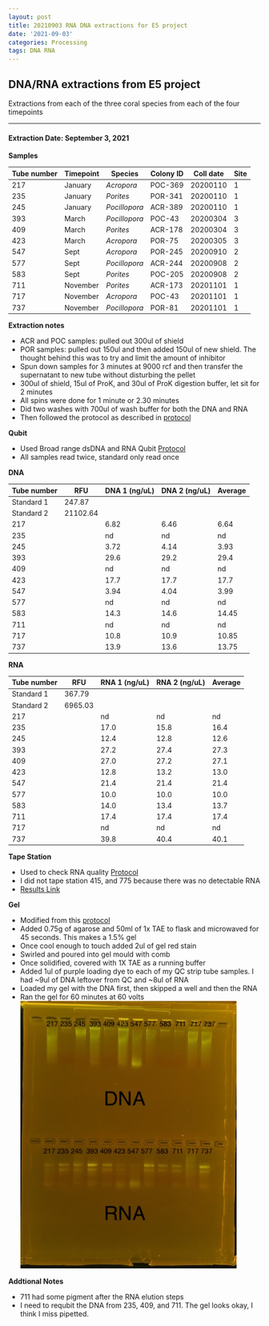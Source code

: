 ```yaml
---
layout: post
title: 20210903 RNA DNA extractions for E5 project
date: '2021-09-03'
categories: Processing
tags: DNA RNA
---
```


## DNA/RNA extractions from E5 project

Extractions from each of the three coral species from each of the four timepoints

---

#### Extraction Date: September 3, 2021 
**Samples**

| Tube number 	| Timepoint	   	| Species	    | Colony ID 	| Coll date		| Site       	|
|-------------	|------------	|-------------	|-------------	|-------------	|-------------	|
| 217		 	| January	 	| *Acropora*	| POC-369      	| 20200110   	| 1				|
| 235			| January	 	| *Porites*		| POR-341	    | 20200110		| 1				|
| 245		 	| January	  	| *Pocillopora*	| ACR-389     	| 20200110  	| 1				|
| 393		 	| March		 	| *Pocillopora* | POC-43      	| 20200304   	| 3				|
| 409			| March 		| *Porites*		| ACR-178	    | 20200304		| 3				|
| 423		 	| March	  		| *Acropora*	| POR-75     	| 20200305  	| 3				|
| 547		 	| Sept		 	| *Acropora*  	| POR-245      	| 20200910   	| 2				|
| 577			| Sept	 		| *Pocillopora*	| ACR-244	    | 20200908		| 2				|
| 583		 	| Sept		  	| *Porites*		| POC-205     	| 20200908  	| 2				|
| 711		 	| November	 	| *Porites* 	| ACR-173     	| 20201101   	| 1				|
| 717			| November	 	| *Acropora*	| POC-43	    | 20201101		| 1				|
| 737		 	| November	  	| *Pocillopora* | POR-81     	| 20201101  	| 1				|

**Extraction notes**
 - ACR and POC samples: pulled out 300ul of shield
 - POR samples: pulled out 150ul and then added 150ul of new shield. The thought behind this was to try and limit the amount of inhibitor 
 - Spun down samples for 3 minutes at 9000 rcf and then transfer the supernatant to new tube without disturbing the pellet
 - 300ul of shield, 15ul of ProK, and 30ul of ProK digestion buffer, let sit for 2 minutes
 - All spins were done for 1 minute or 2.30 minutes
 - Did two washes with 700ul of wash buffer for both the DNA and RNA
 - Then followed the protocol as described in [protocol](https://github.com/emmastrand/EmmaStrand_Notebook/blob/master/_posts/2019-05-31-Zymo-Duet-RNA-DNA-Extraction-Protocol.md)


**Qubit**
 - Used Broad range dsDNA and RNA Qubit [Protocol](https://meschedl.github.io/MESPutnam_Open_Lab_Notebook/Qubit-Protocol/)
 - All samples read twice, standard only read once
 
**DNA**

| Tube number 	| RFU		   	| DNA 1 (ng/uL) | DNA 2 (ng/uL) | Average     	|
|-------------	|------------	|-------------	|-------------	|-------------	|
| Standard 1  	| 247.87	 	| 		      	| 		      	|	         	|
| Standard 2 	| 21102.64	 	| 		    	| 		    	| 	        	|
| 217		 	|		     	| 6.82	     	| 6.46	     	| 6.64        	|
| 235		 	| 			   	| nd        	| nd         	| nd         	|
| 245		  	|		     	| 3.72        	| 4.14        	| 3.93       	|
| 393		 	| 			   	| 29.6        	| 29.2         	| 29.4        	|
| 409		  	|		     	| nd 	      	| nd         	| nd        	|
| 423		 	| 			   	| 17.7      	| 17.7        	| 17.7        	|
| 547		  	|		     	| 3.94       	| 4.04        	| 3.99        	|
| 577		 	| 			   	| nd        	| nd         	| nd        	|
| 583		  	|		     	| 14.3        	| 14.6         	| 14.45        	|
| 711		 	| 			   	| nd        	| nd         	| nd        	|
| 717		  	|		     	| 10.8        	| 10.9         	| 10.85        	|
| 737		 	| 			   	| 13.9        	| 13.6         	| 13.75        	|


**RNA**


| Tube number 	| RFU		   	| RNA 1 (ng/uL) | RNA 2 (ng/uL) | Average     	|
|-------------	|------------	|-------------	|-------------	|-------------	|
| Standard 1  	| 367.79	 	| 		      	| 		      	|	         	|
| Standard 2 	| 6965.03	 	| 		    	| 		    	| 	        	|
| 217		 	|		     	| nd	     	| nd	     	| nd        	|
| 235		 	| 			   	| 17.0        	| 15.8         	| 16.4         	|
| 245		  	|		     	| 12.4        	| 12.8        	| 12.6        	|
| 393		 	| 			   	| 27.2        	| 27.4         	| 27.3       	|
| 409		  	|		     	| 27.0       	| 27.2         	| 27.1        	|
| 423		 	| 			   	| 12.8        	| 13.2        	| 13.0         	|
| 547		  	|		     	| 21.4        	| 21.4         	| 21.4        	|
| 577		 	| 			   	| 10.0        	| 10.0         	| 10.0        	|
| 583		  	|		     	| 14.0        	| 13.4        	| 13.7         	|
| 711		 	| 			   	| 17.4        	| 17.4         	| 17.4        	|
| 717		  	|		     	| nd        	| nd         	| nd        	|
| 737		 	| 			   	| 39.8        	| 40.4         	| 40.1        	|


**Tape Station**
 - Used to check RNA quality [Protocol](https://meschedl.github.io/MESPutnam_Open_Lab_Notebook/RNA-TapeStation-Protocol/)
 - I did not tape station 415, and 775 because there was no detectable RNA 
 - [Results Link](https://github.com/Kterpis/Putnam_Lab_Notebook/blob/7652b7b001cc5bacf3550fa5a8a77f74d8eb0b3f/images/tape_station/2021-09-03%20-%2015.05.01.pdf)

**Gel**
 - Modified from this [protocol](https://meschedl.github.io/MESPutnam_Open_Lab_Notebook/Gel-Protocol/)
 - Added 0.75g of agarose and 50ml of 1x TAE to flask and microwaved for 45 seconds. This makes a 1.5% gel
 - Once cool enough to touch added 2ul of gel red stain
 - Swirled and poured into gel mould with comb
 - Once solidified, covered with 1X TAE as a running buffer
 - Added 1ul of purple loading dye to each of my QC strip tube samples. I had ~9ul of DNA leftover from QC and ~8ul of RNA
 - Loaded my gel with the DNA first, then skipped a well and then the RNA
 - Ran the gel for 60 minutes at 60 volts
 ![20210903_gel.jpg](https://github.com/Kterpis/Putnam_Lab_Notebook/blob/master/images/gels/20210903_gel.jpg?raw=true)
 
 **Addtional Notes**
  - 711 had some pigment after the RNA elution steps 
  - I need to requbit the DNA from 235, 409, and 711. The gel looks okay, I think I miss pipetted. 

